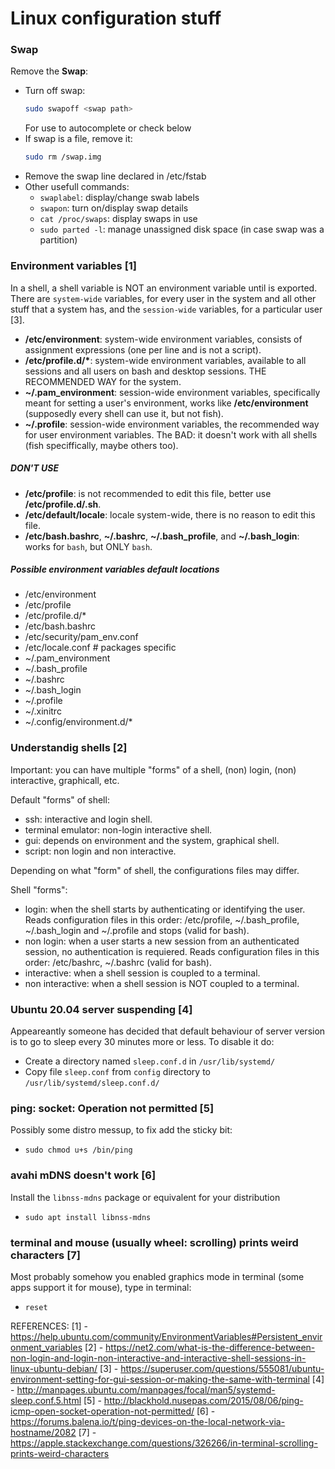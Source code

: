 Linux configuration stuff
=========================

### Swap
Remove the **Swap**:
- Turn off swap:
  ```bash
  sudo swapoff <swap path>
  ```
  For __<swap path>__  use <tab> to autocomplete or check below
- If swap is a file, remove it:
  ```bash
  sudo rm /swap.img
  ```
- Remove the swap line declared in /etc/fstab
- Other usefull commands:
  - ```swaplabel```: display/change swab labels
  - ```swapon```: turn on/display swap details
  - ```cat /proc/swaps```: display swaps in use
  - ```sudo parted -l```: manage unassigned disk space (in case swap was a partition)


### Environment variables [1]
In a shell, a shell variable is NOT an environment variable until is exported.
There are `system-wide` variables, for every user in the system and all other stuff that a system has,
and the `session-wide` variables, for a particular user [3].

- **/etc/environment**: system-wide environment variables, consists of assignment expressions (one per line and is not a script).
- **/etc/profile.d/\***: system-wide environment variables, available to all sessions and all users on bash and desktop sessions. THE RECOMMENDED WAY for the system.
- **~/.pam_environment**: session-wide environment variables, specifically meant for setting a user's environment, works like **/etc/environment** (supposedly every shell can use it, but not fish).
- **~/.profile**: session-wide environment variables, the recommended way for user environment variables. The BAD: it doesn't work with all shells (fish speciffically, maybe others too).

##### DON'T USE
- **/etc/profile**: is not recommended to edit this file, better use **/etc/profile.d/<something>.sh**.
- **/etc/default/locale**: locale system-wide, there is no reason to edit this file.
- **/etc/bash.bashrc**, **~/.bashrc**, **~/.bash_profile**, and **~/.bash_login**: works for `bash`, but ONLY `bash`.


##### Possible environment variables default locations
- /etc/environment
- /etc/profile
- /etc/profile.d/*
- /etc/bash.bashrc
- /etc/security/pam_env.conf
- /etc/locale.conf  # packages specific
- ~/.pam_environment
- ~/.bash_profile
- ~/.bashrc
- ~/.bash_login
- ~/.profile
- ~/.xinitrc
- ~/.config/environment.d/*


### Understandig shells [2]

Important: you can have multiple "forms" of a shell, (non) login, (non) interactive, graphicall, etc.

Default "forms" of shell:
- ssh: interactive and login shell.
- terminal emulator: non-login interactive shell.
- gui: depends on environment and the system, graphical shell.
- script: non login and non interactive.

Depending on what "form" of shell, the configurations files may differ.

Shell "forms":
- login: when the shell starts by authenticating or identifying the user.
Reads configuration files in this order: /etc/profile, ~/.bash_profile, ~/.bash_login and ~/.profile and stops (valid for bash).
- non login: when a user starts a new session from an authenticated session, no authentication is requiered.
Reads configuration files in this order: /etc/bashrc, ~/.bashrc (valid for bash).
- interactive: when a shell session is coupled to a terminal.
- non interactive: when a shell session is NOT coupled to a terminal.


### Ubuntu 20.04 server suspending [4]
Appeareantly someone has decided that default behaviour of server version is to go to sleep every 30 minutes more or less.
To disable it do:

- Create a directory named `sleep.conf.d` in `/usr/lib/systemd/`
- Copy file `sleep.conf` from `config` directory to `/usr/lib/systemd/sleep.conf.d/`


### ping: socket: Operation not permitted [5]
Possibly some distro messup, to fix add the sticky bit:
- `sudo chmod u+s /bin/ping`


### avahi mDNS doesn't work [6]
Install the `libnss-mdns` package or equivalent for your distribution
- `sudo apt install libnss-mdns`


### terminal and mouse (usually wheel: scrolling) prints weird characters [7]
Most probably somehow you enabled graphics mode in terminal (some apps support it for mouse),
type in terminal:
- `reset`


REFERENCES:
[1] - https://help.ubuntu.com/community/EnvironmentVariables#Persistent_environment_variables
[2] - https://net2.com/what-is-the-difference-between-non-login-and-login-non-interactive-and-interactive-shell-sessions-in-linux-ubuntu-debian/
[3] - https://superuser.com/questions/555081/ubuntu-environment-setting-for-gui-session-or-making-the-same-with-terminal
[4] - http://manpages.ubuntu.com/manpages/focal/man5/systemd-sleep.conf.5.html
[5] - http://blackhold.nusepas.com/2015/08/06/ping-icmp-open-socket-operation-not-permitted/
[6] - https://forums.balena.io/t/ping-devices-on-the-local-network-via-hostname/2082
[7] - https://apple.stackexchange.com/questions/326266/in-terminal-scrolling-prints-weird-characters
